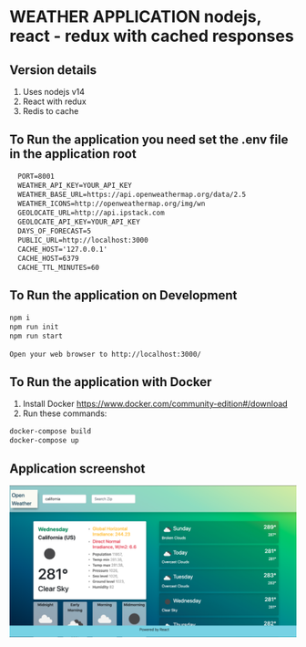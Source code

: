 # WEATHER APPLICATION nodejs, react - redux with cached responses

## Version details
1. Uses nodejs v14
2. React with redux
3. Redis to cache

## To Run the application you need set the .env file in the application root
```
  PORT=8001
  WEATHER_API_KEY=YOUR_API_KEY
  WEATHER_BASE_URL=https://api.openweathermap.org/data/2.5
  WEATHER_ICONS=http://openweathermap.org/img/wn
  GEOLOCATE_URL=http://api.ipstack.com
  GEOLOCATE_API_KEY=YOUR_API_KEY
  DAYS_OF_FORECAST=5
  PUBLIC_URL=http://localhost:3000
  CACHE_HOST='127.0.0.1'
  CACHE_HOST=6379
  CACHE_TTL_MINUTES=60
```

## To Run the application on Development
```
npm i
npm run init
npm run start

Open your web browser to http://localhost:3000/
```


## To Run the application with Docker
1. Install Docker https://www.docker.com/community-edition#/download
2. Run these commands:
```
docker-compose build
docker-compose up
```
## Application screenshot

![Screenshot of the app](/react-screen.png?raw=true "DEMO")
